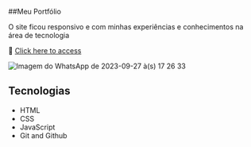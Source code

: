 ##Meu Portfólio

O site ficou responsivo e com minhas experiências e conhecimentos na área de tecnologia

🔗 [Click here to access](https://drewneres.github.io)

![Imagem do WhatsApp de 2023-09-27 à(s) 17 26 33](https://github.com/drewneres/drewneres.github.io/assets/71440544/ec8e54d6-7f19-418b-b565-998eee534ade)

## Tecnologias

- HTML
- CSS
- JavaScript
- Git and Github
